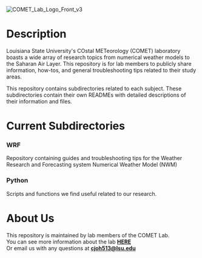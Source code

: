 ![COMET_Lab_Logo_Front_v3](https://github.com/user-attachments/assets/3e20f6fb-bc99-44d9-90e7-de69ee611976)

# Description
Louisiana State University's COstal METeorology (COMET) laboratory boasts a wide array of research topics from numerical weather models to the Saharan Air Layer.  This repository is for lab members to publicly share information, how-tos, and general troubleshooting tips related to their study areas.

This repository contains subdirectories related to each subject. These subdirectories contain their own READMEs with detailed descriptions of their information and files.


# Current Subdirectories
### WRF
Repository containing guides and troubleshooting tips for the Weather Research and Forecasting system Numerical Weather Model (NWM)

### Python
Scripts and functions we find useful related to our research.





# About Us
This repository is maintained by lab members of the COMET Lab.  
You can see more information about the lab [**HERE**](https://faculty.lsu.edu/paulmiller/comet_lab.php)\
Or email us with any questions at **cjoh513@lsu.edu**




